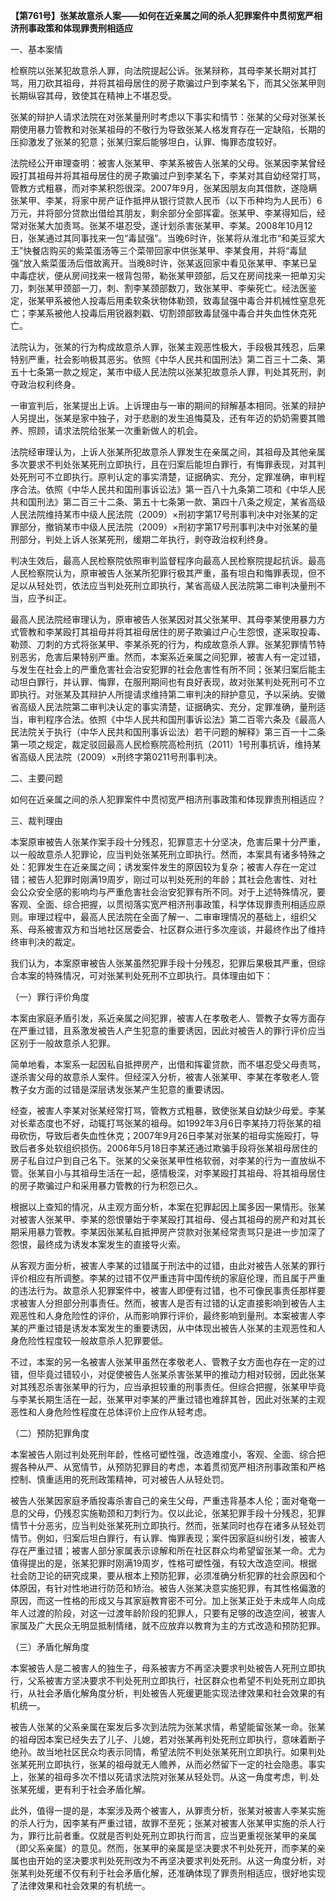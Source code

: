 **【第761号】张某故意杀人案——如何在近亲属之间的杀人犯罪案件中贯彻宽严相济刑事政策和体现罪责刑相适应**

一、基本案情

检察院以张某犯故意杀人罪，向法院提起公诉。张某辩称，其母李某长期对其打骂，用刀砍其祖母，并将其祖母居住的房子欺骗过户到李某名下，而其父张某甲则长期纵容其母，致使其在精神上不堪忍受。

张某的辩护人请求法院在对张某量刑时考虑以下事实和情节：张某的父母对张某长期使用暴力管教和对张某祖母的不敬行为导致张某人格发育存在一定缺陷，长期的压抑激发了张某的犯意；张某归案后能够坦白，认罪、悔罪态度较好。

法院经公开审理查明：被害人张某甲、李某系被告人张某的父母。张某因李某曾经殴打其祖母并将其祖母居住的房子欺骗过户到李某名下，李某对其自幼经常打骂，管教方式粗暴，而对李某积怨很深。2007年9月，张某因朋友向其借款，遂隐瞒张某甲、李某，将家中房产证作抵押从银行贷款人民币（以下币种均为人民币）6万元，并将部分贷款出借给其朋友，剩余部分全部挥霍。张某甲、李某得知后，经常对张某大加责骂。张某不堪忍受，遂计划杀害张某甲、李某。2008年10月12日，张某通过其同事找来一包“毒鼠强”。当晚6时许，张某将从淮北市“和美豆浆大王”快餐店购买的紫菜蛋汤等三个菜带回家中供张某甲、李某食用，并将“毒鼠强”放入紫菜蛋汤后借故离开。当晚8时许，张某返回家中看见张某甲、李某已呈中毒症状，便从房间找来一根背包带，勒张某甲颈部，后又在房间找来一把单刃尖刀，刺张某甲颈部一刀，刺、割李某颈部数刀，致张某甲、李柴死亡。经法医鉴定，张某甲系被他人投毒后用柔软条状物体勒颈，致毒鼠强中毒合并机械性窒息死亡；李某系被他人投毒后用锐器刺戳、切割颈部致毒鼠强中毒合并失血性休克死亡。

法院认为，张某的行为构成故意杀人罪，张某主观恶性极大，手段极其残忍，后果特别严重，社会影响极其恶劣。依照《中华人民共和国刑法》第二百三十二条、第五十七条第一款之规定，某市中级人民法院以张某犯故意杀人罪，判处其死刑，剥夺政治权利终身。

一审宣判后，张某提出上诉。上诉理由与一审的期间的辩解基本相同。张某的辩护人另提出，张某是家中独子，对于悲剧的发生追悔莫及，还有年迈的奶奶需要其赡养、照顾，请求法院给张某一次重新做人的机会。

法院经审理认为，上诉人张某所犯故意杀人罪发生在亲属之间，其祖母及其他亲属多次要求不判处张某死刑立即执行，且在归案后能坦白罪行，有悔罪表现，对其判处死刑可不立即执行。原判认定的事实清楚，证据确实、充分，定罪准确，审判程序合法。依照《中华人民共和国刑事诉讼法》第一百八十九条第二项和《中华人民共和国刑法》第二百三十二条、第五十七条第一款、第四十八条之规定，某省高级人民法院维持某市中级人民法院（2009）×刑初字第17号刑事判决中对张某的定罪部分，撤销某市中级人民法院（2009）×刑初字第17号刑事判决中对张某的量刑部分，判处上诉人张某死刑，缓期二年执行，剥夺政治权利终身。

判决生效后，最高人民检察院依照审判监督程序向最高人民检察院提起抗诉。最高人民检察院认为，原审被告人张某所犯罪行极其严重，虽有坦白和悔罪表现，但不足以从轻处罚，依法应当判处死刑立即执行，某省高级人民法院第二审判决量刑不当，应予纠正。

最高人民法院经审理认为，原审被告人张某因对其父张某甲、其母李某使用暴力方式管教和李某殴打其祖母并将其祖母居住的房子欺骗过户心生怨恨，遂采取投毒、勒颈、刀刺的方式将张某甲、李某杀死的行为，构成故意杀人罪。张某犯罪情节特别恶劣，危害后果特别严重。然而，本案系近亲属之间犯罪，被害人有一定过错，与发生在社会上的严重危害社会治安犯罪的社会危害性有所不同；张某归案后能主动坦白罪行，并认罪、悔罪，在服刑期间也有良好表现，故对张某判处死刑可不立即执行。对张某及其辩护人所提请求维持第二审判决的辩护意见，予以采纳。安徽省高级人民法院第二审判决认定的事实清楚，证据确实、充分，定罪准确，量刑适当，审判程序合法。依照《中华人民共和国刑事诉讼法》第二百零六条及《最高人民法院关于执行（中华人民共和国刑事诉讼法）若干问题的解释》第三百一十二条第一项之规定，裁定驳回最高人民检察院高检刑抗（2011）1号刑事抗诉，维持某省高级人民法院（2009）×刑终字第0211号刑事判决。

二、主要问题

如何在近亲属之间的杀人犯罪案件中贯彻宽严相济刑事政策和体现罪责刑相适应？

三、裁判理由

本案原审被告人张某作案手段十分残忍，犯罪意志十分坚决，危害后果十分严重，以一般故意杀人犯罪论，应当判处张某死刑立即执行。然而，本案具有诸多特殊之处：犯罪发生在近亲属之间；诱发案件发生的原因较为复杂；被害人存在一定过错；被告人犯罪时刚满19周岁，刚过可以判处死刑的年龄；其社会危害性、对社会公众安全感的影响均与严重危害社会治安犯罪有所不同。对于上述特殊情况，要客观、全面、综合把握，以贯彻落实宽严相济刑事政策，科学体现罪责刑相适应原则。审理过程中，最高人民法院在全面了解一、二审审理情况的基础上，组织父系、母系被害双方和当地社区居委会、社区群众进行多次座谈，并最终作出了维持终审判决的裁定。

我们认为，本案原审被告人张某虽然犯罪手段十分残忍，犯罪后果极其严重，但综合本案的特殊情况，可对张某判处死刑不立即执行。具体理由如下：

（一）罪行评价角度

本案由家庭矛盾引发，系近亲属之间犯罪，被害人在孝敬老人、管教子女等方面存在严重过错，且系激发被告人产生犯意的重要诱因，因此对被告人的罪行评价应当区别于一般故意杀人犯罪。

简单地看，本案系一起因私自抵押房产，出借和挥霍贷款，而不堪忍受父母责骂，遂杀害父母的故意杀人案件。但经深入分析，被害人张某甲、李某在孝敬老人.管教子女方面的过错是深层诱发张某产生犯意的重要诱因。

经查，被害人李某对张某经常打骂，管教方式粗暴，致使张某自幼缺少母爱。李某对长辈态度也不好，动辄打骂张某的祖母。如1992年3月6日李某持刀将张某的祖母砍伤，导致后者失血性休克；2007年9月26日李某对张某的祖母实施殴打，导致后者多处软组织损伤。2006年5月18日李某还通过欺骗手段将张某祖母居住的房子私自过户到自己名下。张某的父亲张某甲性格软弱，对李某的行为一直放纵不管。张某自小与其祖母生活在一起，感情极深，对李某殴打其祖母、将其祖母居住的房子欺骗过户和采用暴力管教的行为积怨已久。

根据以上查知的情况，从主观方面分析，本案在犯罪起因上属多因一果情形。张某对被害人张某甲、李某的怨恨肇始于李某殴打其祖母、侵占其祖母的房产和对其长期采用暴力管教。李某因张某私自抵押房产贷款对张某经常责骂只是进一步加深了怨恨，最终成为诱发本案发生的直接导火索。

从客观方面分析，被害人李某的过错属于刑法中的过错，由此对被告人张某的罪行评价相应有所调整。李某的过错不仅严重违背中国传统的家庭伦理，而且属于严重的违法行为。故意杀人犯罪案件中，被害人即便有过错，也不可像民事责任那样要求被害人分担部分刑事责任。然而，被害人是否有过错的认定直接影响到被告人主观恶性和人身危险性的评价，从而影响罪行评价，最终影响到量刑。本案被害人李某的严重过错是诱发本案发生的重要诱因，从中体现出被告人张某的主观恶性和人身危险性程度较一般故意杀人犯罪要低。

不过，本案的另一名被害人张某甲虽然在孝敬老人、管教子女方面也存在一定的过错，但毕竟过错较小，对促使被告人张某杀害张某甲的推动力相对较弱，因此张某对其残忍杀害张某甲的行为，应当承担较重的刑事责任。但综合把握，张某甲毕竟与李某长期生活在一起，张某甲对李某的严重过错也难辞其咎，因此对张某的主观恶性和人身危险性程度在总体评价上应作从轻考虑。

（二）预防犯罪角度

本案被告人刚过判处死刑年龄，性格可塑性强，改造难度小，客观、全面、综合把握各种从严、从宽情节，从预防犯罪目的考虑，本着贯彻宽严相济刑事政策和严格控制、慎重适用的死刑政策精神，可对被告人从轻处罚。

被告人张某因家庭矛盾投毒杀害自己的亲生父母，严重违背基本人伦；面对奄奄一息的父母，仍残忍实施勒颈和刀刺行为。仅以此论，张某犯罪手段十分残忍，犯罪情节十分恶劣，应当判处张某死刑立即执行。然而，张某同时也存在诸多从轻处罚情节。例如，归案后坦白罪行，有认罪、悔罪表现；案件因家庭纠纷引发，被害人存在严重过错；被害人部分家属表示谅解和所在社区群众均希望留张某一命。尤为值得提出的是，张某犯罪时刚满19周岁，性格可塑性强，有较大改造空间。根据社会防卫论的研究成果，要从根本上预防犯罪，必须准确分析犯罪的社会原因和个体原因，有针对性地进行防范和矫治。被告人张某决意实施犯罪，有其性格偏激的原因，而这一性格的形成又与其家庭教育密不可分。加上张某正处于未成年人向成年人过渡的阶段，对这一过渡年龄阶段的犯罪人，只要有足够的改造空间，被害人家属及广大民众无明显抵制情绪，就不应放弃以教育为主的方式改造和预防犯罪。

（三）矛盾化解角度

本案被告人是二被害人的独生子，母系被害方不再坚决要求判处被告人死刑立即执行，父系被害方坚决要求不判处死刑立即执行，社区群众也希望不判处死刑立即执行，从社会矛盾化解角度分析，判处被告人死缓更能实现法律效果和社会效果的有机统一。

被告人张某的父系亲属在案发后多次到法院为张某求情，希望能留张某一命。张某的祖母因本案已经失去了儿子、儿媳，若对张某再判处死刑立即执行，意味着断子绝孙。故当地社区民众均表示同情，希望法院不判处张某死刑立即执行。如果判处张某死刑立即执行，张某的祖母就无人赡养，从而必然留下一定的社会隐患。事实上，张某的祖母多次不惜以死请求法院对张某从轻处罚。从这一角度考虑，判.处张某死缓，更有利于社会矛盾化解。

此外，值得一提的是，本案涉及两个被害人，从罪责分析，张某对被害人李某实施的杀人行为，因李某有严重过错，故罪不至死；张某对被害人张某甲实施的杀人行为，罪行比前者重。仅就是否判处死刑立即执行而言，应当更重视张某甲的亲属（即父系亲属）的意见。然而，张某甲的亲属是坚决要求不判处死开，而李某的亲属也由开始的坚决要求判处死刑改为不再坚决要求判处死刑。从这一角度分析，对张某判处死缓不仅有利于社会矛盾化解，还准确体现了罪责刑相适应，很好地实现了法律效果和社会效果的有机统一。